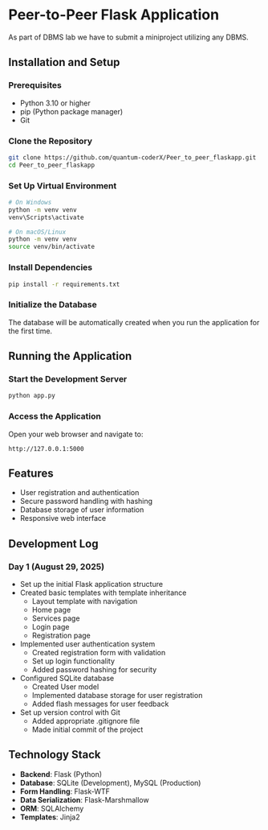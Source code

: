 # Peer-to-Peer Flask Application

As part of DBMS lab we have to submit a miniproject utilizing any DBMS.

## Installation and Setup

### Prerequisites

- Python 3.10 or higher
- pip (Python package manager)
- Git

### Clone the Repository

```bash
git clone https://github.com/quantum-coderX/Peer_to_peer_flaskapp.git
cd Peer_to_peer_flaskapp
```

### Set Up Virtual Environment

```bash
# On Windows
python -m venv venv
venv\Scripts\activate

# On macOS/Linux
python -m venv venv
source venv/bin/activate
```

### Install Dependencies

```bash
pip install -r requirements.txt
```

### Initialize the Database

The database will be automatically created when you run the application for the first time.

## Running the Application

### Start the Development Server

```bash
python app.py
```

### Access the Application

Open your web browser and navigate to:

```
http://127.0.0.1:5000
```

## Features

- User registration and authentication
- Secure password handling with hashing
- Database storage of user information
- Responsive web interface

## Development Log

### Day 1 (August 29, 2025)

- Set up the initial Flask application structure
- Created basic templates with template inheritance
  - Layout template with navigation
  - Home page
  - Services page
  - Login page
  - Registration page
- Implemented user authentication system
  - Created registration form with validation
  - Set up login functionality
  - Added password hashing for security
- Configured SQLite database
  - Created User model
  - Implemented database storage for user registration
  - Added flash messages for user feedback
- Set up version control with Git
  - Added appropriate .gitignore file
  - Made initial commit of the project

## Technology Stack

- **Backend**: Flask (Python)
- **Database**: SQLite (Development), MySQL (Production)
- **Form Handling**: Flask-WTF
- **Data Serialization**: Flask-Marshmallow
- **ORM**: SQLAlchemy
- **Templates**: Jinja2
